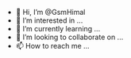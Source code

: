- 👋 Hi, I’m @GsmHimal
- 👀 I’m interested in ...
- 🌱 I’m currently learning ...
- 💞️ I’m looking to collaborate on ...
- 📫 How to reach me ...

<!---
GamHimal/GamHimal is a ✨ special ✨ repository because its `README.md` (this file) appears on your GitHub profile.
You can click the Preview link to take a look at your changes.
--->
